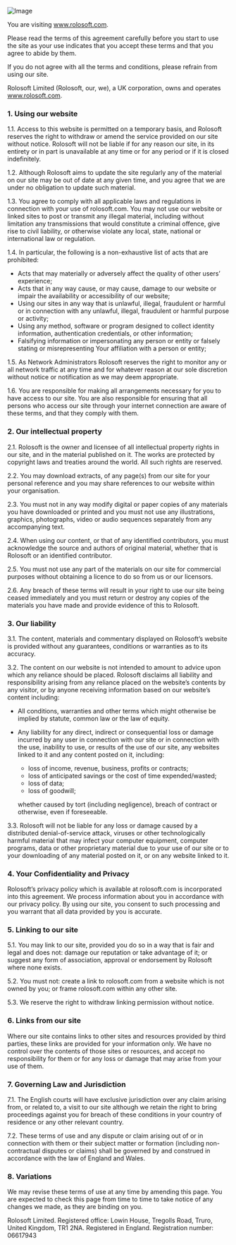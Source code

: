 ![Image](/assets/images/WebsiteTOU.png)

You are visiting www.rolosoft.com. 

Please read the terms of this agreement carefully before you start to use the site as your use indicates that you accept these terms and that you agree to abide by them. 

If you do not agree with all the terms and conditions, please refrain from using our site.

Rolosoft Limited (Rolosoft, our, we), a UK corporation, owns and operates www.rolosoft.com.


### 1. Using our website

1.1. Access to this website is permitted on a temporary basis, and Rolosoft reserves the right to withdraw or amend the service provided on our site without notice. Rolosoft will not be liable if for any reason our site, in its entirety or in part is unavailable at any time or for any period or if it is closed indefinitely.

1.2. Although Rolosoft aims to update the site regularly any of the material on our site may be out of date at any given time, and you agree that we are under no obligation to update such material.

1.3. You agree to comply with all applicable laws and regulations in connection with your use of rolosoft.com. You may not use our website or linked sites to post or transmit any illegal material, including without limitation any transmissions that would constitute a criminal offence, give rise to civil liability, or otherwise violate any local, state, national or international law or regulation.

1.4. In particular, the following is a non-exhaustive list of acts that are prohibited:
* Acts that may materially or adversely affect the quality of other users’ experience;
* Acts that in any way cause, or may cause, damage to our website or impair the availability or accessibility of our website;
* Using our sites in any way that is unlawful, illegal, fraudulent or harmful or in connection with any unlawful, illegal, fraudulent or harmful purpose or activity;
* Using any method, software or program designed to collect identity information, authentication credentials, or other information;
* Falsifying information or impersonating any person or entity or falsely stating or misrepresenting Your affiliation with a person or entity;

1.5. As Network Administrators Rolosoft reserves the right to monitor any or all network traffic at any time and for whatever reason at our sole discretion without notice or notification as we may deem appropriate.


1.6. You are responsible for making all arrangements necessary for you to have access to our site. You are also responsible for ensuring that all persons who access our site through your internet connection are aware of these terms, and that they comply with them.

### 2. Our intellectual property

2.1. Rolosoft is the owner and licensee of all intellectual property rights in our site, and in the material published on it.  The works are protected by copyright laws and treaties around the world.  All such rights are reserved.

2.2. You may download extracts, of any page(s) from our site for your personal reference and you may share references to our website within your organisation.

2.3. You must not in any way modify digital or paper copies of any materials you have downloaded or printed and you must not use any illustrations, graphics, photographs, video or audio sequences separately from any accompanying text.

2.4. When using our content, or that of any identified contributors, you must acknowledge the source and authors of original material, whether that is Rolosoft or an identified contributor.

2.5. You must not use any part of the materials on our site for commercial purposes without obtaining a licence to do so from us or our licensors.

2.6. Any breach of these terms will result in your right to use our site being ceased immediately and you must return or destroy any copies of the materials you have made and provide evidence of this to Rolosoft.

### 3. Our liability

3.1. The content, materials and commentary displayed on Rolosoft’s website is provided without any guarantees, conditions or warranties as to its accuracy. 

3.2. The content on our website is not intended to amount to advice upon which any reliance should be placed.  Rolosoft disclaims all liability and responsibility arising from any reliance placed on the website’s contents by any visitor, or by anyone receiving information based on our website’s content including:
* All conditions, warranties and other terms which might otherwise be implied by statute, common law or the law of equity.
* Any liability for any direct, indirect or consequential loss or damage incurred by any user in connection with our site or in connection with the use, inability to use, or results of the use of our site, any websites linked to it and any content posted on it, including:
    * loss of income, revenue, business, profits or contracts;
    * loss of anticipated savings or the cost of time expended/wasted;
    * loss of data;
    * loss of goodwill;

    whether caused by tort (including negligence), breach of contract or otherwise, even if foreseeable.

3.3. Rolosoft will not be liable for any loss or damage caused by a distributed denial-of-service attack, viruses or other technologically harmful material that may infect your computer equipment, computer programs, data or other proprietary material due to your use of our site or to your downloading of any material posted on it, or on any website linked to it.

### 4. Your Confidentiality and Privacy

Rolosoft’s privacy policy which is available at rolosoft.com is incorporated into this agreement. We process information about you in accordance with our privacy policy. By using our site, you consent to such processing and you warrant that all data provided by you is accurate.

### 5. Linking to our site

5.1. You may link to our site, provided you do so in a way that is fair and legal and does not: damage our reputation or take advantage of it; or suggest any form of association, approval or endorsement by Rolosoft where none exists.

5.2. You must not: create a link to rolosoft.com from a website which is not owned by you; or frame rolosoft.com within any other site. 

5.3. We reserve the right to withdraw linking permission without notice. 

### 6. Links from our site

Where our site contains links to other sites and resources provided by third parties, these links are provided for your information only.  We have no control over the contents of those sites or resources, and accept no responsibility for them or for any loss or damage that may arise from your use of them.

### 7. Governing Law and Jurisdiction

7.1. The English courts will have exclusive jurisdiction over any claim arising from, or related to, a visit to our site although we retain the right to bring proceedings against you for breach of these conditions in your country of residence or any other relevant country.

7.2. These terms of use and any dispute or claim arising out of or in connection with them or their subject matter or formation (including non-contractual disputes or claims) shall be governed by and construed in accordance with the law of England and Wales.

### 8. Variations

We may revise these terms of use at any time by amending this page. You are expected to check this page from time to time to take notice of any changes we made, as they are binding on you.

Rolosoft Limited. Registered office: Lowin House, Tregolls Road, Truro, United Kingdom, TR1 2NA.
Registered in England. Registration number: 06617943

